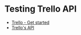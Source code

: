# Testing Trello API

* [Trello - Get started](https://developers.trello.com/get-started/start-building)
* [Trello's API](https://developers.trello.com/advanced-reference)
